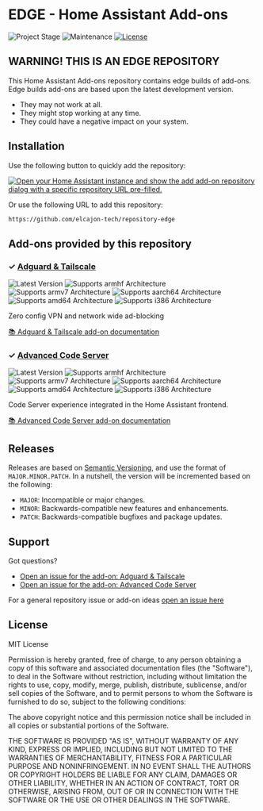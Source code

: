 # EDGE - Home Assistant Add-ons

![Project Stage][project-stage-shield]
![Maintenance][maintenance-shield]
[![License][license-shield]](LICENSE.md)


## WARNING! THIS IS AN EDGE REPOSITORY

This Home Assistant Add-ons repository contains edge builds of add-ons. Edge
builds add-ons are based upon the latest development version.

- They may not work at all.
- They might stop working at any time.
- They could have a negative impact on your system.

## Installation

Use the following button to quickly add the repository:

[![Open your Home Assistant instance and show the add add-on repository dialog with a specific repository URL pre-filled.](https://my.home-assistant.io/badges/supervisor_add_addon_repository.svg)](https://my.home-assistant.io/redirect/supervisor_add_addon_repository/?repository_url=https%3A%2F%2Fgithub.com%2Felcajon-tech%2Frepository-edge)

Or use the following URL to add this repository:

```txt
https://github.com/elcajon-tech/repository-edge
```

## Add-ons provided by this repository

### &#10003; [Adguard & Tailscale][addon-adguard-tailscale]

![Latest Version][adguard-tailscale-version-shield]
![Supports armhf Architecture][adguard-tailscale-armhf-shield]
![Supports armv7 Architecture][adguard-tailscale-armv7-shield]
![Supports aarch64 Architecture][adguard-tailscale-aarch64-shield]
![Supports amd64 Architecture][adguard-tailscale-amd64-shield]
![Supports i386 Architecture][adguard-tailscale-i386-shield]

Zero config VPN and network wide ad-blocking

[:books: Adguard & Tailscale add-on documentation][addon-doc-adguard-tailscale]

### &#10003; [Advanced Code Server][addon-code-server]

![Latest Version][code-server-version-shield]
![Supports armhf Architecture][code-server-armhf-shield]
![Supports armv7 Architecture][code-server-armv7-shield]
![Supports aarch64 Architecture][code-server-aarch64-shield]
![Supports amd64 Architecture][code-server-amd64-shield]
![Supports i386 Architecture][code-server-i386-shield]

Code Server experience integrated in the Home Assistant frontend.

[:books: Advanced Code Server add-on documentation][addon-doc-code-server]

## Releases

Releases are based on [Semantic Versioning][semver], and use the format
of ``MAJOR.MINOR.PATCH``. In a nutshell, the version will be incremented
based on the following:

- ``MAJOR``: Incompatible or major changes.
- ``MINOR``: Backwards-compatible new features and enhancements.
- ``PATCH``: Backwards-compatible bugfixes and package updates.

## Support

Got questions?

- [Open an issue for the add-on: Adguard & Tailscale][adguard-tailscale-issue]
- [Open an issue for the add-on: Advanced Code Server][code-server-issue]

For a general repository issue or add-on ideas [open an issue here][issue]

## License

MIT License

Permission is hereby granted, free of charge, to any person obtaining a copy
of this software and associated documentation files (the "Software"), to deal
in the Software without restriction, including without limitation the rights
to use, copy, modify, merge, publish, distribute, sublicense, and/or sell
copies of the Software, and to permit persons to whom the Software is
furnished to do so, subject to the following conditions:

The above copyright notice and this permission notice shall be included in all
copies or substantial portions of the Software.

THE SOFTWARE IS PROVIDED "AS IS", WITHOUT WARRANTY OF ANY KIND, EXPRESS OR
IMPLIED, INCLUDING BUT NOT LIMITED TO THE WARRANTIES OF MERCHANTABILITY,
FITNESS FOR A PARTICULAR PURPOSE AND NONINFRINGEMENT. IN NO EVENT SHALL THE
AUTHORS OR COPYRIGHT HOLDERS BE LIABLE FOR ANY CLAIM, DAMAGES OR OTHER
LIABILITY, WHETHER IN AN ACTION OF CONTRACT, TORT OR OTHERWISE, ARISING FROM,
OUT OF OR IN CONNECTION WITH THE SOFTWARE OR THE USE OR OTHER DEALINGS IN THE
SOFTWARE.

[addon-adguard-tailscale]: https://github.com/elcajon-tech/addon-adguard-tailscale/tree/8315328
[addon-doc-adguard-tailscale]: https://github.com/elcajon-tech/addon-adguard-tailscale/blob/8315328/README.md
[adguard-tailscale-issue]: https://github.com/elcajon-tech/addon-adguard-tailscale/issues
[adguard-tailscale-version-shield]: https://img.shields.io/badge/version-8315328-blue.svg
[adguard-tailscale-aarch64-shield]: https://img.shields.io/badge/aarch64-yes-green.svg
[adguard-tailscale-amd64-shield]: https://img.shields.io/badge/amd64-yes-green.svg
[adguard-tailscale-armhf-shield]: https://img.shields.io/badge/armhf-yes-green.svg
[adguard-tailscale-armv7-shield]: https://img.shields.io/badge/armv7-yes-green.svg
[adguard-tailscale-i386-shield]: https://img.shields.io/badge/i386-yes-green.svg
[addon-code-server]: https://github.com/elcajon-tech/addon-code-server/tree/2a7d096
[addon-doc-code-server]: https://github.com/elcajon-tech/addon-code-server/blob/2a7d096/README.md
[code-server-issue]: https://github.com/elcajon-tech/addon-code-server/issues
[code-server-version-shield]: https://img.shields.io/badge/version-2a7d096-blue.svg
[code-server-aarch64-shield]: https://img.shields.io/badge/aarch64-yes-green.svg
[code-server-amd64-shield]: https://img.shields.io/badge/amd64-yes-green.svg
[code-server-armhf-shield]: https://img.shields.io/badge/armhf-no-red.svg
[code-server-armv7-shield]: https://img.shields.io/badge/armv7-no-red.svg
[code-server-i386-shield]: https://img.shields.io/badge/i386-no-red.svg
[issue]: https://github.com/elcajon-tech/repository-edge/issues
[license-shield]: https://img.shields.io/github/license/elcajon-tech/repository-edge.svg
[maintenance-shield]: https://img.shields.io/maintenance/yes/2022.svg
[project-stage-shield]: https://img.shields.io/badge/project%20stage-experimental-yellow.svg
[semver]: http://semver.org/spec/v2.0.0.html